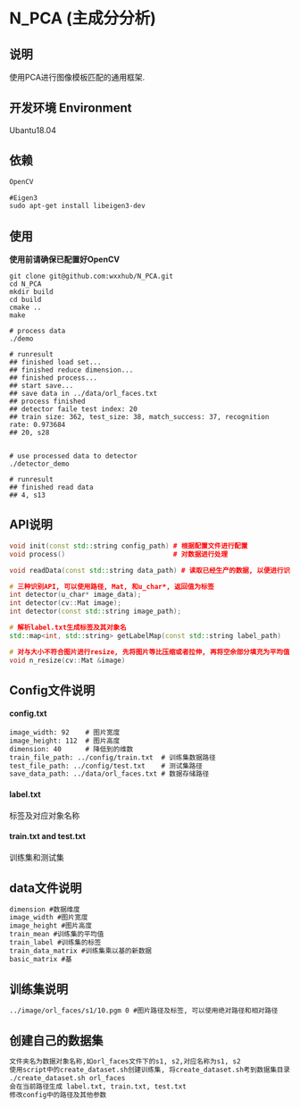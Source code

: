 # N_PCA (主成分分析)  

## 说明  
使用PCA进行图像模板匹配的通用框架.  

## 开发环境 Environment  
Ubantu18.04  

## 依赖
```txt
OpenCV

#Eigen3
sudo apt-get install libeigen3-dev
```

## 使用   
**使用前请确保已配置好OpenCV**   
```shell  
git clone git@github.com:wxxhub/N_PCA.git  
cd N_PCA  
mkdir build  
cd build  
cmake ..  
make  

# process data
./demo  

# runresult
## finished load set...
## finished reduce dimension...
## finished process...
## start save...
## save data in ../data/orl_faces.txt
## process finished
## detector faile test index: 20
## train size: 362, test_size: 38, match_success: 37, recognition rate: 0.973684
## 20, s28


# use processed data to detector
./detector_demo  

# runresult
## finished read data
## 4, s13
```

## API说明
```cpp
void init(const std::string config_path) # 根据配置文件进行配置
void process()                           # 对数据进行处理

void readData(const std::string data_path) # 读取已经生产的数据, 以便进行识别

# 三种识别API, 可以使用路径, Mat, 和u_char*, 返回值为标签  
int detector(u_char* image_data);
int detector(cv::Mat image);
int detector(const std::string image_path);

# 解析label.txt生成标签及其对象名  
std::map<int, std::string> getLabelMap(const std::string label_path)

# 对与大小不符合图片进行resize, 先将图片等比压缩或者拉伸, 再将空余部分填充为平均值, 需要先将图片灰度化  
void n_resize(cv::Mat &image)
```

## Config文件说明  
#### config.txt  
```txt
image_width: 92    # 图片宽度
image_height: 112  # 图片高度
dimension: 40      # 降低到的维数
train_file_path: ../config/train.txt  # 训练集数据路径
test_file_path: ../config/test.txt    # 测试集路径
save_data_path: ../data/orl_faces.txt # 数据存储路径
```

#### label.txt  
标签及对应对象名称  

#### train.txt and test.txt  
训练集和测试集  

## data文件说明
```txt
dimension #数据维度
image_width #图片宽度
image_height #图片高度
train_mean #训练集的平均值
train_label #训练集的标签
train_data_matrix #训练集乘以基的新数据
basic_matrix #基
```

## 训练集说明
```txt
../image/orl_faces/s1/10.pgm 0 #图片路径及标签, 可以使用绝对路径和相对路径
```

## 创建自己的数据集
```txt
文件夹名为数据对象名称,如orl_faces文件下的s1, s2,对应名称为s1, s2  
使用script中的create_dataset.sh创建训练集, 将create_dataset.sh考到数据集目录, 例如image  
./create_dataset.sh orl_faces
会在当前路径生成 label.txt, train.txt, test.txt  
修改config中的路径及其他参数  
```